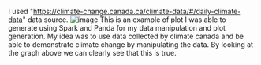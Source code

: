I used "https://climate-change.canada.ca/climate-data/#/daily-climate-data" data source.
![image](https://github.com/user-attachments/assets/f074c865-8955-4d70-b4bc-783a7350cf7c)
This is an example of plot I was able to generate using Spark and Panda for my data manipulation and plot generation.
My idea was to use data collected by climate canada and be able to demonstrate climate change by manipulating the data.
By looking at the graph above we can clearly see that this is true.
